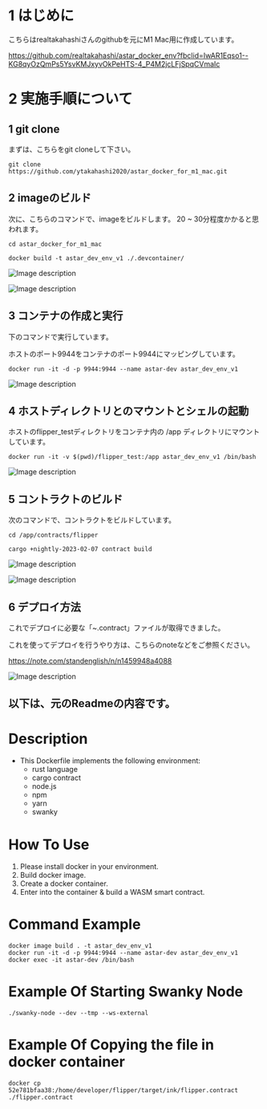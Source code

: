 # 1 はじめに
こちらはrealtakahashiさんのgithubを元にM1 Mac用に作成しています。

https://github.com/realtakahashi/astar_docker_env?fbclid=IwAR1Eqso1--KG8qyOzQmPs5YsvKMJxyvOkPeHTS-4_P4M2jcLFjSpqCVmaIc

# 2 実施手順について

## 1 git clone

まずは、こちらをgit cloneして下さい。

```git clone https://github.com/ytakahashi2020/astar_docker_for_m1_mac.git```

## 2 imageのビルド
次に、こちらのコマンドで、imageをビルドします。
20 ~ 30分程度かかると思われます。

```cd astar_docker_for_m1_mac```

```docker build -t astar_dev_env_v1 ./.devcontainer/```

![Image description](./images/1.png)

![Image description](./images/2.png)

## 3 コンテナの作成と実行

下のコマンドで実行しています。

ホストのポート9944をコンテナのポート9944にマッピングしています。

```docker run -it -d -p 9944:9944 --name astar-dev astar_dev_env_v1```

![Image description](./images/3.png)

## 4 ホストディレクトリとのマウントとシェルの起動

ホストのflipper_testディレクトリをコンテナ内の /app ディレクトリにマウントしています。

```docker run -it -v $(pwd)/flipper_test:/app astar_dev_env_v1 /bin/bash```

![Image description](./images/4.png)

## 5 コントラクトのビルド

次のコマンドで、コントラクトをビルドしています。

```cd /app/contracts/flipper```

```cargo +nightly-2023-02-07 contract build```

![Image description](./images/5.png)

![Image description](./images/6.png)

## 6 デプロイ方法

これでデプロイに必要な「~.contract」ファイルが取得できました。

これを使ってデプロイを行うやり方は、こちらのnoteなどをご参照ください。

https://note.com/standenglish/n/n1459948a4088

![Image description](./images/7.png)
## 以下は、元のReadmeの内容です。

# Description
- This Dockerfile implements the following environment:
  - rust language
  - cargo contract
  - node.js
  - npm
  - yarn
  - swanky

# How To Use
1. Please install docker in your environment.
1. Build docker image.
1. Create a docker container.
1. Enter into the container & build a WASM smart contract.

# Command Example
```
docker image build . -t astar_dev_env_v1
docker run -it -d -p 9944:9944 --name astar-dev astar_dev_env_v1
docker exec -it astar-dev /bin/bash
```

# Example Of Starting Swanky Node
```
./swanky-node --dev --tmp --ws-external
```

# Example Of Copying the file in docker container
```
docker cp 52e781bfaa38:/home/developer/flipper/target/ink/flipper.contract ./flipper.contract
```

